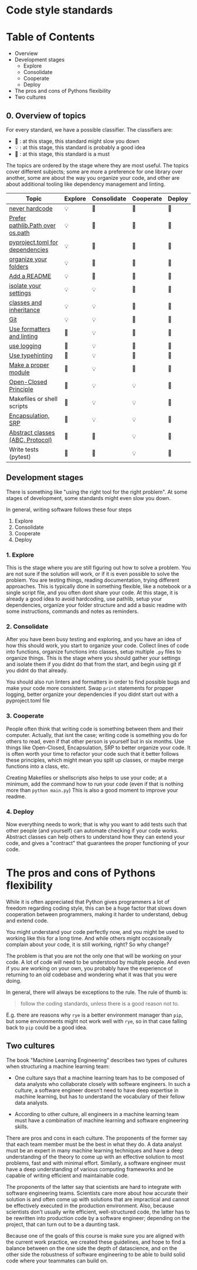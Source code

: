 # Code style standards

# Table of Contents

- Overview
- Development stages
  - Explore
  - Consolidate
  - Cooperate
  - Deploy
- The pros and cons of Pythons flexibility
- Two cultures

## 0. Overview of topics

For every standard, we have a possible classifier. The classifiers are:

- 🐌 : at this stage, this standard might slow you down
- 💡 : at this stage, this standard is probably a good idea
- 🏅 : at this stage, this standard is a must

The topics are ordered by the stage where they are most useful.
The topics cover different subjects; some are more a preference for one library over another, some are about the way you organize your code, and other are about additional tooling like dependency management and linting.

| Topic | Explore | Consolidate | Cooperate | Deploy|
| ----------------------------------------------- | ----------------- | ------- | ------ | ------ |
| [never hardcode](docs/never_hardcode.md) | 💡 | 🏅 | 🏅 | 🏅 |
| [Prefer pathlib.Path over os.path](docs/pathlib.md) | 💡 | 🏅 | 🏅 | 🏅 |
| [pyproject.toml for dependencies](docs/dependencies_management.md) | 💡 | 🏅 | 🏅 | 🏅 |
| [organize your folders](docs/cookiecutter.md) | 💡 | 🏅 | 🏅 | 🏅 |
| [Add a README](docs/add_a_readme.md) | 💡 | 🏅 | 🏅 | 🏅 |
| [isolate your settings](docs/pydantic.md) | 💡 | 💡 | 🏅 | 🏅 |
| [classes and inheritance](docs/use_classes_and_inheritance.md) | 💡 | 💡 | 🏅 | 🏅 |
| [Git](docs/git_basics.md) | 💡 | 💡 | 🏅 | 🏅 |
| [Use formatters and linting](docs/linting.md) | 🐌 | 💡 | 🏅 | 🏅 |
| [use logging](docs/loguru.md) | 🐌 | 💡 | 🏅 | 🏅 |
| [Use typehinting](docs/typehinting.md) | 🐌 | 💡 | 🏅 | 🏅 |
| [Make a proper module](docs/make_a_module.md) | 🐌 | 💡 | 🏅 | 🏅 |
| [Open-Closed Principle](docs/open_closed.md) | 🐌 | 💡 | 💡 | 🏅 |
| Makefiles or shell scripts | 🐌 | 💡 | 💡 | 🏅 |
| [Encapsulation, SRP](docs/encapsulation.md) | 🐌 | 💡 | 💡 | 🏅 |
| [Abstract classes (ABC, Protocol)](docs/typehinting.md) | 🐌 | 🐌 | 💡 | 🏅 |
| Write tests (pytest) | 🐌 | 🐌 | 💡 | 🏅 |

## Development stages

There is something like "using the right tool for the right problem". At some stages of development, some standards might even slow you down.

In general, writing software follows these four steps

1. Explore
1. Consolidate
1. Cooperate
1. Deploy

### 1. Explore

This is the stage where you are still figuring out how to solve a problem. You are not sure if the solution will work, or if it is even possible to solve the problem. You are testing things, reading documentation, trying different approaches. This is typically done in something flexible, like a notebook or a single script file, and you often dont share your code.
At this stage, it is already a good idea to avoid hardcoding, use pathlib, setup your dependencies, organize your folder structure and add a basic readme with some instructions, commands and notes as reminders.

### 2. Consolidate

After you have been busy testing and exploring, and you have an idea of how this should work, you start to organize your code.
Collect lines of code into functions, organize functions into classes, setup multiple `.py` files to organize things.
This is the stage where you should gather your settings and isolate them if you didnt do that from the start, and begin using git if you didnt do that already.

You should also run linters and formatters in order to find possible bugs and make your code more consistent.
Swap `print` statements for propper logging, better organize your dependencies if you didnt start out with a pyproject.toml file

### 3. Cooperate

People often think that writing code is something between them and their computer. Actually, that isnt the case; writing code is something you do for others to read, even if that other person is yourself but in six months.
Use things like Open-Closed, Encapsulation, SRP to better organize your code. It is often worth your time to refactor your code such that it better follows these principles, which might mean you split up classes, or maybe merge functions into a class, etc.

Creating Makefiles or shellscripts also helps to use your code; at a minimum, add the command how to run your code (even if that is nothing more than `python main.py`)
This is also a good moment to improve your readme.

### 4. Deploy

Now everything needs to work; that is why you want to add tests such that other people (and yourself) can automate checking if your code works.
Abstract classes can help others to understand how they can extend your code, and gives a "contract" that guarantees the proper functioning of your code.

# The pros and cons of Pythons flexibility

While it is often appreciated that Python gives programmers a lot of freedom regarding coding style, this can be a huge factor that slows down cooperation between programmers, making it harder to understand, debug and extend code.

You might understand your code perfectly now, and you might be used to working like this for a long time. And while others might occasionally complain about your code, it is still working, right? So why change?

The problem is that you are not the only one that will be working on your code. A lot of code will need to be understood by multiple people. And even if you are working on your own, you probably have the experience of returning to an old codebase and wondering what it was that you were doing.

In general, there will always be exceptions to the rule. The rule of thumb is:

> follow the coding standards, unless there is a good reason not to.

E.g. there are reasons why `rye` is a better environment manager than `pip`, but some environments might not work well with `rye`, so in that case falling back to `pip` could be a good idea.

## Two cultures

The book "Machine Learning Engineering" describes two types of cultures when structuring a machine learning team:

- One culture says that a machine learning team has to be composed of data analysts who collaborate closely with software engineers. In such a culture, a software engineer doesn’t need to have deep expertise in machine learning, but has to understand the vocabulary of their fellow data analysts.

- According to other culture, all engineers in a machine learning team must have a combination of machine learning and software engineering skills.

There are pros and cons in each culture. The proponents of the former say that each team member must be the best in what they do. A data analyst must be an expert in many machine learning techniques and have a deep understanding of the theory to come up with an effective solution to most problems, fast and with minimal effort. Similarly, a software engineer must have a deep understanding of various computing frameworks and be capable
of writing efficient and maintainable code.

The proponents of the latter say that scientists are hard to integrate with software engineering teams. Scientists care more about how accurate their solution is and often come up with solutions that are impractical and cannot be effectively executed in the production environment. Also, because scientists don’t usually write efficient, well-structured code, the
latter has to be rewritten into production code by a software engineer; depending on the project, that can turn out to be a daunting task.

Because one of the goals of this course is make sure you are aligned with the current work practice, we created these guidelines, and hope to find a balance between on the one side the depth of datascience, and on the other side the robustness of software engineering to be able to build solid code where your teammates can build on.
